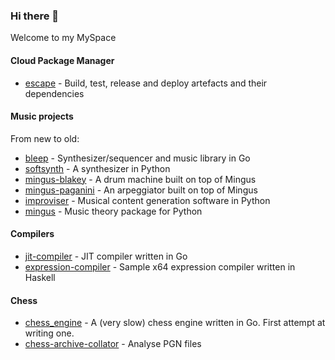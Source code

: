 ### Hi there 👋

Welcome to my MySpace

#### Cloud Package Manager

* [escape](https://github.com/ankyra/escape) - Build, test, release and deploy artefacts and their dependencies

#### Music projects

From new to old:

* [bleep](https://github.com/bspaans/bleep) - Synthesizer/sequencer and music library in Go
* [softsynth](https://github.com/bspaans/python-softsynth) - A synthesizer in Python
* [mingus-blakey](https://github.com/bspaans/mingus-blakey) - A drum machine built on top of Mingus
* [mingus-paganini](https://github.com/bspaans/mingus-paganini) - An arpeggiator built on top of Mingus
* [improviser](https://github.com/bspaans/improviser) - Musical content generation software in Python 
* [mingus](https://github.com/bspaans/python-mingus) - Music theory package for Python

#### Compilers

* [jit-compiler](https://github.com/bspaans/jit-compiler) - JIT compiler written in Go
* [expression-compiler](https://github.com/bspaans/expression_compiler_x64) - Sample x64 expression compiler written in Haskell

#### Chess

* [chess_engine](https://github.com/bspaans/chess_engine) - A (very slow) chess engine written in Go. First attempt at writing one. 
* [chess-archive-collator](https://github.com/bspaans/chess-archive-collator) - Analyse PGN files
